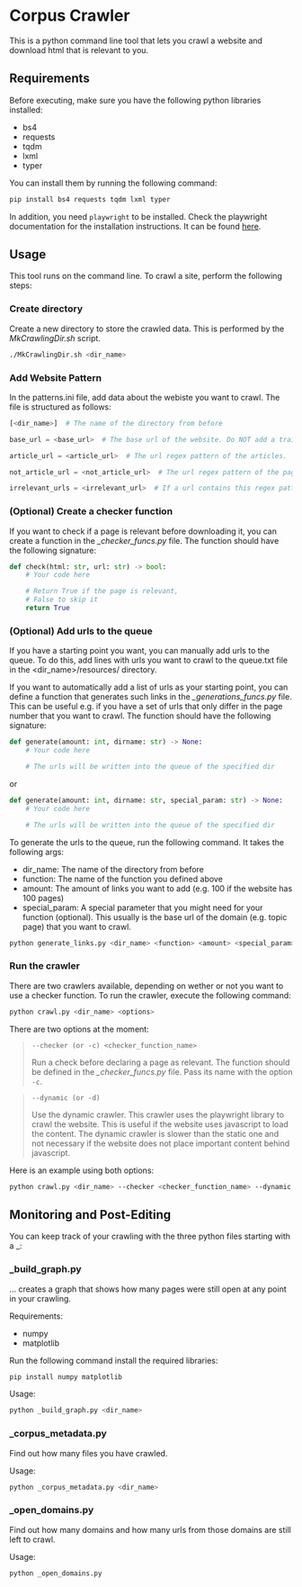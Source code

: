 # Corpus Crawler
This is a python command line tool that lets you crawl a website and download html that is relevant to you.

## Requirements
Before executing, make sure you have the following python libraries installed:

+ bs4
+ requests
+ tqdm
+ lxml
+ typer

You can install them by running the following command:
```bash
pip install bs4 requests tqdm lxml typer
```

In addition, you need `playwright` to be installed. Check the playwright documentation for the installation instructions. It can be found [here](https://playwright.dev/python/docs/intro).

## Usage
This tool runs on the command line. To crawl a site, perform the following steps:

### Create directory
Create a new directory to store the crawled data. This is performed by the *MkCrawlingDir.sh* script.
```bash
./MkCrawlingDir.sh <dir_name>
```

### Add Website Pattern
In the patterns.ini file, add data about the webiste you want to crawl. The file is structured as follows:

```python
[<dir_name>]  # The name of the directory from before

base_url = <base_url>  # The base url of the website. Do NOT add a trailing slash!

article_url = <article_url>  # The url regex pattern of the articles.

not_article_url = <not_article_url>  # The url regex pattern of the pages that are not articles, but you nevertheless want to crawl. These can be e.g. the homepage, the about page, etc.

irrelevant_urls = <irrelevant_url>  # If a url contains this regex pattern, it will be ignored.
```

### (Optional) Create a checker function
If you want to check if a page is relevant before downloading it, you can create a function in the *_checker_funcs.py* file. The function should have the following signature:

```python
def check(html: str, url: str) -> bool:
    # Your code here

    # Return True if the page is relevant,
    # False to skip it
    return True
```

### (Optional) Add urls to the queue
If you have a starting point you want, you can manually add urls to the queue. To do this, add lines with urls you want to crawl to the queue.txt file in the <dir_name>/resources/ directory.

If you want to automatically add a list of urls as your starting point, you can define a function that generates such links in the *_generations_funcs.py* file. This can be useful e.g. if you have a set of urls that only differ in the page number that you want to crawl. The function should have the following signature:

```python
def generate(amount: int, dirname: str) -> None:
    # Your code here

    # The urls will be written into the queue of the specified dir
```

or

```python
def generate(amount: int, dirname: str, special_param: str) -> None:
    # Your code here

    # The urls will be written into the queue of the specified dir
```

To generate the urls to the queue, run the following command. It takes the following args:
+ dir_name: The name of the directory from before
+ function: The name of the function you defined above
+ amount: The amount of links you want to add (e.g. 100 if the website has 100 pages)
+ special_param: A special parameter that you might need for your function (optional). This usually is the base url of the domain (e.g. topic page) that you want to crawl.

```bash
python generate_links.py <dir_name> <function> <amount> <special_param>
```


### Run the crawler
There are two crawlers available, depending on wether or not you want to use a checker function. To run the crawler, execute the following command:

```bash
python crawl.py <dir_name> <options>
```

There are two options at the moment:
>`--checker (or -c) <checker_function_name>`
>
>Run a check before declaring a page as relevant. The function should be defined in the *_checker_funcs.py* file. Pass its name with the option `-c`.

>`--dynamic (or -d)`
>
>Use the dynamic crawler. This crawler uses the playwright library to crawl the website. This is useful if the website uses javascript to load the content. The dynamic crawler is slower than the static one and not necessary if the website does not place important content behind javascript.

Here is an example using both options:
```bash
python crawl.py <dir_name> --checker <checker_function_name> --dynamic
```


## Monitoring and Post-Editing
You can keep track of your crawling with the three python files starting with a \_:

### \_build_graph.py
... creates a graph that shows how many pages were still open at any point in your crawling.

Requirements:
+ numpy
+ matplotlib

Run the following command install the required libraries:
```bash
pip install numpy matplotlib
```

Usage:
```bash
python _build_graph.py <dir_name>
```

### \_corpus_metadata.py
Find out how many files you have crawled.

Usage:
```bash
python _corpus_metadata.py <dir_name>
```

### \_open_domains.py
Find out how many domains and how many urls from those domains are still left to crawl.

Usage:
```bash
python _open_domains.py
```
